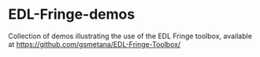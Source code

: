 EDL-Fringe-demos
================

Collection of demos illustrating the use of the EDL Fringe toolbox, available at 
https://github.com/gsmetana/EDL-Fringe-Toolbox/
